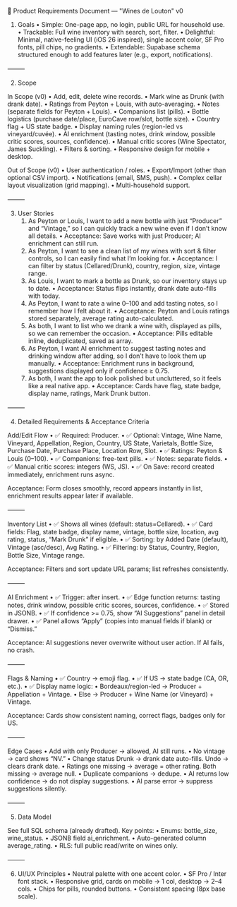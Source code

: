 📄 Product Requirements Document — "Wines de Louton" v0

1. Goals
	•	Simple: One-page app, no login, public URL for household use.
	•	Trackable: Full wine inventory with search, sort, filter.
	•	Delightful: Minimal, native-feeling UI (iOS 26 inspired), single accent color, SF Pro fonts, pill chips, no gradients.
	•	Extendable: Supabase schema structured enough to add features later (e.g., export, notifications).

⸻

2. Scope

In Scope (v0)
	•	Add, edit, delete wine records.
	•	Mark wine as Drunk (with drank date).
	•	Ratings from Peyton + Louis, with auto-averaging.
	•	Notes (separate fields for Peyton + Louis).
	•	Companions list (pills).
	•	Bottle logistics (purchase date/place, EuroCave row/slot, bottle size).
	•	Country flag + US state badge.
	•	Display naming rules (region-led vs vineyard/cuvée).
	•	AI enrichment (tasting notes, drink window, possible critic scores, sources, confidence).
	•	Manual critic scores (Wine Spectator, James Suckling).
	•	Filters & sorting.
	•	Responsive design for mobile + desktop.

Out of Scope (v0)
	•	User authentication / roles.
	•	Export/Import (other than optional CSV import).
	•	Notifications (email, SMS, push).
	•	Complex cellar layout visualization (grid mapping).
	•	Multi-household support.

⸻

3. User Stories
	1.	As Peyton or Louis, I want to add a new bottle with just “Producer” and “Vintage,” so I can quickly track a new wine even if I don’t know all details.
	•	Acceptance: Save works with just Producer; AI enrichment can still run.
	2.	As Peyton, I want to see a clean list of my wines with sort & filter controls, so I can easily find what I’m looking for.
	•	Acceptance: I can filter by status (Cellared/Drunk), country, region, size, vintage range.
	3.	As Louis, I want to mark a bottle as Drunk, so our inventory stays up to date.
	•	Acceptance: Status flips instantly, drank date auto-fills with today.
	4.	As Peyton, I want to rate a wine 0–100 and add tasting notes, so I remember how I felt about it.
	•	Acceptance: Peyton and Louis ratings stored separately, average rating auto-calculated.
	5.	As both, I want to list who we drank a wine with, displayed as pills, so we can remember the occasion.
	•	Acceptance: Pills editable inline, deduplicated, saved as array.
	6.	As Peyton, I want AI enrichment to suggest tasting notes and drinking window after adding, so I don’t have to look them up manually.
	•	Acceptance: Enrichment runs in background, suggestions displayed only if confidence ≥ 0.75.
	7.	As both, I want the app to look polished but uncluttered, so it feels like a real native app.
	•	Acceptance: Cards have flag, state badge, display name, ratings, Mark Drunk button.

⸻

4. Detailed Requirements & Acceptance Criteria

Add/Edit Flow
	•	✅ Required: Producer.
	•	✅ Optional: Vintage, Wine Name, Vineyard, Appellation, Region, Country, US State, Varietals, Bottle Size, Purchase Date, Purchase Place, Location Row, Slot.
	•	✅ Ratings: Peyton & Louis (0–100).
	•	✅ Companions: free-text pills.
	•	✅ Notes: separate fields.
	•	✅ Manual critic scores: integers (WS, JS).
	•	✅ On Save: record created immediately, enrichment runs async.

Acceptance: Form closes smoothly, record appears instantly in list, enrichment results appear later if available.

⸻

Inventory List
	•	✅ Shows all wines (default: status=Cellared).
	•	✅ Card fields: Flag, state badge, display name, vintage, bottle size, location, avg rating, status, “Mark Drunk” if eligible.
	•	✅ Sorting: by Added Date (default), Vintage (asc/desc), Avg Rating.
	•	✅ Filtering: by Status, Country, Region, Bottle Size, Vintage range.

Acceptance: Filters and sort update URL params; list refreshes consistently.

⸻

AI Enrichment
	•	✅ Trigger: after insert.
	•	✅ Edge function returns: tasting notes, drink window, possible critic scores, sources, confidence.
	•	✅ Stored in JSONB.
	•	✅ If confidence >= 0.75, show “AI Suggestions” panel in detail drawer.
	•	✅ Panel allows “Apply” (copies into manual fields if blank) or “Dismiss.”

Acceptance: AI suggestions never overwrite without user action. If AI fails, no crash.

⸻

Flags & Naming
	•	✅ Country → emoji flag.
	•	✅ If US → state badge (CA, OR, etc.).
	•	✅ Display name logic:
	•	Bordeaux/region-led → Producer + Appellation + Vintage.
	•	Else → Producer + Wine Name (or Vineyard) + Vintage.

Acceptance: Cards show consistent naming, correct flags, badges only for US.

⸻

Edge Cases
	•	Add with only Producer → allowed, AI still runs.
	•	No vintage → card shows “NV.”
	•	Change status Drunk → drank date auto-fills. Undo → clears drank date.
	•	Ratings one missing → average = other rating. Both missing → average null.
	•	Duplicate companions → dedupe.
	•	AI returns low confidence → do not display suggestions.
	•	AI parse error → suppress suggestions silently.

⸻

5. Data Model

See full SQL schema (already drafted). Key points:
	•	Enums: bottle_size, wine_status.
	•	JSONB field ai_enrichment.
	•	Auto-generated column average_rating.
	•	RLS: full public read/write on wines only.

⸻

6. UI/UX Principles
	•	Neutral palette with one accent color.
	•	SF Pro / Inter font stack.
	•	Responsive grid, cards on mobile → 1 col, desktop → 2–4 cols.
	•	Chips for pills, rounded buttons.
	•	Consistent spacing (8px base scale).
